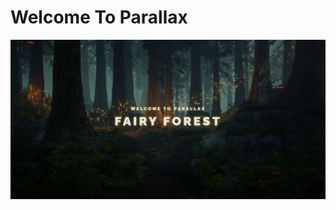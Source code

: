 # Welcome To Parallax

![Welcome To Parallax](https://github.com/Ilya-Ogorodnikov/Parallax/blob/main/img/logo.png?raw=true)